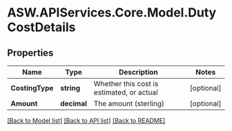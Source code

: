 
# ASW.APIServices.Core.Model.DutyCostDetails

## Properties

Name | Type | Description | Notes
------------ | ------------- | ------------- | -------------
**CostingType** | **string** | Whether this cost is estimated, or actual | [optional] 
**Amount** | **decimal** | The amount (sterling) | [optional] 

[[Back to Model list]](../README.md#documentation-for-models)
[[Back to API list]](../README.md#documentation-for-api-endpoints)
[[Back to README]](../README.md)

